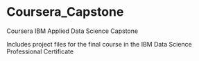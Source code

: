 # Coursera_Capstone
Coursera IBM Applied Data Science Capstone

Includes project files for the final course in the IBM Data Science Professional Certificate
